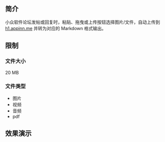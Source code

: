 ## 简介

小众软件论坛发帖或回复时，粘贴、拖曳或上传按钮选择图片/文件，自动上传到 [h1.appinn.me](https://h1.appinn.me/) 并转为对应的 Markdown 格式输出。

## 限制

### 文件大小

20 MB

### 文件类型

- 图片
- 视频
- 音频
- pdf

## 效果演示


